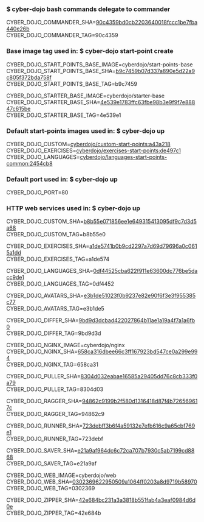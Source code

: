 ### $ cyber-dojo bash commands delegate to commander

CYBER_DOJO_COMMANDER_SHA=[90c4359bd0cb2203640018fccc1be7fba440e26b](https://github.com/cyber-dojo/commander/commit/90c4359bd0cb2203640018fccc1be7fba440e26b)<br/>
CYBER_DOJO_COMMANDER_TAG=90c4359<br/>

### Base image tag used in: $ cyber-dojo start-point create

CYBER_DOJO_START_POINTS_BASE_IMAGE=cyberdojo/start-points-base
CYBER_DOJO_START_POINTS_BASE_SHA=[b9c7459b07d337a890e5d22a9c805f372bda758f](https://github.com/cyber-dojo/start-points-base/commit/b9c7459b07d337a890e5d22a9c805f372bda758f)<br/>
CYBER_DOJO_START_POINTS_BASE_TAG=b9c7459<br/>

CYBER_DOJO_STARTER_BASE_IMAGE=cyberdojo/starter-base
CYBER_DOJO_STARTER_BASE_SHA=[4e539e1783ffc63fbe98b3e9f9f7e88847c615be](https://github.com/cyber-dojo/starter-base/commit/4e539e1783ffc63fbe98b3e9f9f7e88847c615be)<br/>
CYBER_DOJO_STARTER_BASE_TAG=4e539e1<br/>

### Default start-points images used in: $ cyber-dojo up

CYBER_DOJO_CUSTOM=[cyberdojo/custom-start-points:a43a218](https://github.com/cyber-dojo/custom-start-points/commit/a43a2180ebcff6bbad0ed4a05e361a4fd6572141)<br/>
CYBER_DOJO_EXERCISES=[cyberdojo/exercises-start-points:de497c1](https://github.com/cyber-dojo/exercises-start-points/commit/de497c18af9f571d09faab710aa60be9993b3b2d)<br/>
CYBER_DOJO_LANGUAGES=[cyberdojo/languages-start-points-common:2454cb8](https://github.com/cyber-dojo/languages-start-points-common/commit/2454cb87e206729888d36c3f4eb8d90b3e73289a)<br/>

### Default port used in: $ cyber-dojo up

CYBER_DOJO_PORT=80<br/>

### HTTP web services used in: $ cyber-dojo up

CYBER_DOJO_CUSTOM_SHA=[b8b55e071856ee1e649315413095df9c7d3d5a68](https://github.com/cyber-dojo/custom/commit/b8b55e071856ee1e649315413095df9c7d3d5a68)<br/>
CYBER_DOJO_CUSTOM_TAG=b8b55e0<br/>

CYBER_DOJO_EXERCISES_SHA=[a1de5741b0b9cd2297a7d69d79696a0c0615a1dd](https://github.com/cyber-dojo/exercises/commit/a1de5741b0b9cd2297a7d69d79696a0c0615a1dd)<br/>
CYBER_DOJO_EXERCISES_TAG=a1de574<br/>

CYBER_DOJO_LANGUAGES_SHA=[0df44525cba622f911e63600dc776be5dacc9de1](https://github.com/cyber-dojo/languages/commit/0df44525cba622f911e63600dc776be5dacc9de1)<br/>
CYBER_DOJO_LANGUAGES_TAG=0df4452<br/>

CYBER_DOJO_AVATARS_SHA=[e3b1de51023f0b9237e82e90f6f3e3f955385c77](https://github.com/cyber-dojo/avatars/commit/e3b1de51023f0b9237e82e90f6f3e3f955385c77)<br/>
CYBER_DOJO_AVATARS_TAG=e3b1de5<br/>

CYBER_DOJO_DIFFER_SHA=[9bd9d3dcbad422027864b11ae1a19a4f7a1a6fb0](https://github.com/cyber-dojo/differ/commit/9bd9d3dcbad422027864b11ae1a19a4f7a1a6fb0)<br/>
CYBER_DOJO_DIFFER_TAG=9bd9d3d<br/>

CYBER_DOJO_NGINX_IMAGE=cyberdojo/nginx
CYBER_DOJO_NGINX_SHA=[658ca316dbee66c3ff167923bd547ce0a299e994](https://github.com/cyber-dojo/nginx/commit/658ca316dbee66c3ff167923bd547ce0a299e994)<br/>
CYBER_DOJO_NGINX_TAG=658ca31<br/>

CYBER_DOJO_PULLER_SHA=[8304d032eabae16585a29405dd76c8cb333f0a79](https://github.com/cyber-dojo/puller/commit/8304d032eabae16585a29405dd76c8cb333f0a79)<br/>
CYBER_DOJO_PULLER_TAG=8304d03<br/>

CYBER_DOJO_RAGGER_SHA=[94862c9199b2f580d1316418d87f4b726569617c](https://github.com/cyber-dojo/ragger/commit/94862c9199b2f580d1316418d87f4b726569617c)<br/>
CYBER_DOJO_RAGGER_TAG=94862c9<br/>

CYBER_DOJO_RUNNER_SHA=[723debff3b6f4a59132e7efb616c9a65cbf769e1](https://github.com/cyber-dojo/runner/commit/723debff3b6f4a59132e7efb616c9a65cbf769e1)<br/>
CYBER_DOJO_RUNNER_TAG=723debf<br/>

CYBER_DOJO_SAVER_SHA=[e21a9af964dc6c72ca707b7930c5ab7199cd8868](https://github.com/cyber-dojo/saver/commit/e21a9af964dc6c72ca707b7930c5ab7199cd8868)<br/>
CYBER_DOJO_SAVER_TAG=e21a9af<br/>

CYBER_DOJO_WEB_IMAGE=cyberdojo/web
CYBER_DOJO_WEB_SHA=[0302369622950509a1064ff0203a8d9719b58970](https://github.com/cyber-dojo/web/commit/0302369622950509a1064ff0203a8d9719b58970)<br/>
CYBER_DOJO_WEB_TAG=0302369<br/>

CYBER_DOJO_ZIPPER_SHA=[42e684bc231a3a3818b551fab4a3eaf0984d6d0e](https://github.com/cyber-dojo/zipper/commit/42e684bc231a3a3818b551fab4a3eaf0984d6d0e)<br/>
CYBER_DOJO_ZIPPER_TAG=42e684b<br/>

